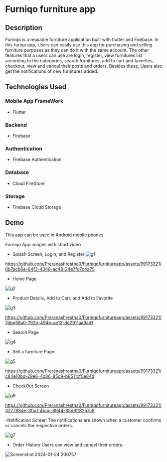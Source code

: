 # Furniqo furniture app

## Description
Furniqo is a reusable furniture application built with flutter and Firebase.
In this furiqo app, Users can easily use this app for purchasing and selling furniture purposes as they can do it with the same account. The other features that a users can use are login, register, view furnitures list according to the categories, search furnitures, add to cart and favorites, checkout, view and cancel their posts and orders. Besides these, Users also get the notifications of new furnitures added.
## Technologies Used
### Mobile App FrameWork
- Flutter
### Backend
- Firebase
### Authentication
- Firebase Authentication
### Database 
- Cloud FireStore
### Storage
- Firebase Cloud Storage

## Demo
This app can be used in Android mobile phones.

Furniqo App images with short video
-  Splash Screen, Login, and Register 
![g1](https://github.com/Preranashrestha0/Furniqofurnitureapp/assets/99173321/635adab9-fb52-4b88-b1e6-7a718deec189)

https://github.com/Preranashrestha0/Furniqofurnitureapp/assets/99173321/6b7acb0e-64f3-4348-ac48-24e7fd7c4a75

- Home Page
  
![g2](https://github.com/Preranashrestha0/Furniqofurnitureapp/assets/99173321/0c42547b-6dda-4d41-9e2b-4bc7ab48f33d)

- Product Details, Add to Cart, and Add to Favorite
  
![g3](https://github.com/Preranashrestha0/Furniqofurnitureapp/assets/99173321/9f82e1e1-69e1-4c69-afbd-54b6a8ded710)


https://github.com/Preranashrestha0/Furniqofurnitureapp/assets/99173321/7dbe58a0-792e-494b-ae12-de2911aa9ad1

- Search Page
  
![g4](https://github.com/Preranashrestha0/Furniqofurnitureapp/assets/99173321/6ef629ac-f7a0-4201-9277-3cda689c530e)

- Sell a furniture Page
  
![g5](https://github.com/Preranashrestha0/Furniqofurnitureapp/assets/99173321/1af22ca6-acf3-4948-8be7-d0cada0667cf)

https://github.com/Preranashrestha0/Furniqofurnitureapp/assets/99173321/c84e10bd-29e6-4c86-85c9-b8511cf0e84d

- CheckOut Screen
  
![g6](https://github.com/Preranashrestha0/Furniqofurnitureapp/assets/99173321/6340e7cb-6c02-405a-9296-463de5da0f8c)

https://github.com/Preranashrestha0/Furniqofurnitureapp/assets/99173321/3277884e-3fbd-4bac-8944-85d8ff8257c8

-Notification Screen
The notifications are shown when a customer confirms or cancels the respective orders.

![g7](https://github.com/Preranashrestha0/Furniqofurnitureapp/assets/99173321/b124e17f-af28-4d83-b554-cca5ac5ac09c)

- Order History
Users can view and cancel their orders.

![Screenshot 2024-01-24 200757](https://github.com/Preranashrestha0/Furniqofurnitureapp/assets/99173321/0bce888b-a143-4187-b154-51814209dc6d)












  



